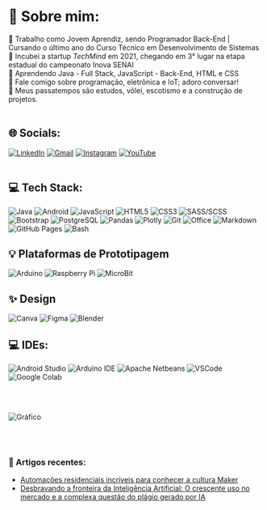# 💫 Sobre mim:
💼 Trabalho como Jovem Aprendiz, sendo Programador Back-End | Cursando o último ano do Curso Técnico em Desenvolvimento de Sistemas<br>
🥉 Incubei a startup _TechMind_ em 2021, chegando em 3° lugar na etapa estadual do campeonato Inova SENAI<br>
🧠 Aprendendo Java - Full Stack, JavaScript - Back-End, HTML e CSS<br>
💬 Fale comigo sobre programação, eletrônica e  IoT; adoro conversar!<br>
🏐 Meus passatempos são estudos, vôlei, escotismo e a construção de projetos.
<br>
<br>

## 🌐 Socials:
[![LinkedIn](https://img.shields.io/badge/LinkedIn-0077B5?style=for-the-badge&logo=linkedin&logoColor=white)](https://www.linkedin.com/in/pedroo-nietoo/)
[![Gmail](https://img.shields.io/badge/Gmail-D14836?style=for-the-badge&logo=gmail&logoColor=white)](mailto:pedronieto.2005@gmail.com)
[![Instagram](https://img.shields.io/badge/Instagram-E4405F?style=for-the-badge&logo=instagram&logoColor=white)](https://www.instagram.com/pedroo_nietoo/)
[![YouTube](https://img.shields.io/badge/YouTube-FF0000?style=for-the-badge&logo=youtube&logoColor=white)](https://www.youtube.com/@Pedroo-Nietoo)
<br>
<br>

## 💻 Tech Stack:
![Java](https://img.shields.io/badge/Java-ED8B00?style=for-the-badge&logo=openjdk&logoColor=white)
![Android](https://img.shields.io/badge/android-%2320232a.svg?style=for-the-badge&logo=android&logoColor=%a4c639)
![JavaScript](https://img.shields.io/badge/javascript-%23323330.svg?style=for-the-badge&logo=javascript&logoColor=%23F7DF1E)
![HTML5](https://img.shields.io/badge/html5-%23E34F26.svg?style=for-the-badge&logo=html5&logoColor=white)
![CSS3](https://img.shields.io/badge/css3-%231572B6.svg?style=for-the-badge&logo=css3&logoColor=white)
![SASS/SCSS](https://img.shields.io/badge/SASS/SCSS-hotpink.svg?style=for-the-badge&logo=SASS&logoColor=white)
![Bootstrap](https://img.shields.io/badge/Bootstrap-563D7C?style=for-the-badge&logo=bootstrap&logoColor=white)
![PostgreSQL](https://img.shields.io/badge/PostgreSQL-316192?style=for-the-badge&logo=postgresql&logoColor=white)
![Pandas](https://img.shields.io/badge/pandas-%23150458.svg?style=for-the-badge&logo=pandas&logoColor=white)
![Plotly](https://img.shields.io/badge/Plotly-%233F4F75.svg?style=for-the-badge&logo=plotly&logoColor=white)
![Git](https://img.shields.io/badge/GIT-E44C30?style=for-the-badge&logo=git&logoColor=white)
![Office](https://img.shields.io/badge/Microsoft_Office-D83B01?style=for-the-badge&logo=microsoft-office&logoColor=white)
![Markdown](https://img.shields.io/badge/markdown-%23000000.svg?style=for-the-badge&logo=markdown&logoColor=white)
![GitHub Pages](https://img.shields.io/badge/GitHub%20Pages-222222?style=for-the-badge&logo=GitHub%20Pages&logoColor=white)
![Bash](https://img.shields.io/badge/Bash-222222?style=for-the-badge&logo=GNU%20Bash&logoColor=white)

## 💡 Plataformas de Prototipagem
![Arduino](https://img.shields.io/badge/-Arduino-00979D?style=for-the-badge&logo=Arduino&logoColor=white)
![Raspberry Pi](https://img.shields.io/badge/-Raspberry%20Pi-C51A4A?style=for-the-badge&logo=Raspberry-Pi)
![MicroBit](https://img.shields.io/badge/micro:bit-07DA63?style=for-the-badge&logo=micro:bit&logoColor=white)

## ✨ Design
![Canva](https://img.shields.io/badge/Canva-%2300C4CC.svg?style=for-the-badge&logo=Canva&logoColor=white)
![Figma](https://img.shields.io/badge/figma-%23F24E1E.svg?style=for-the-badge&logo=figma&logoColor=white)
![Blender](https://img.shields.io/badge/blender-%23F5792A.svg?style=for-the-badge&logo=blender&logoColor=white)

## 💻 IDEs:
![Android Studio](https://img.shields.io/badge/Android_Studio-3DDC84?style=for-the-badge&logo=android-studio&logoColor=white)
![Arduino IDE](https://img.shields.io/badge/Arduino_IDE-00979D?style=for-the-badge&logo=arduino&logoColor=white)
![Apache Netbeans](https://img.shields.io/badge/apache%20netbeans-1B6AC6?style=for-the-badge&logo=apache%20netbeans%20IDE&logoColor=white)
![VSCode](https://img.shields.io/badge/VSCode-0078D4?style=for-the-badge&logo=visual%20studio%20code&logoColor=white)
![Google Colab](https://img.shields.io/badge/Colab-F9AB00?style=for-the-badge&logo=googlecolab&color=525252)

<br>
<br>

![Gráfico](https://github-profile-summary-cards.vercel.app/api/cards/profile-details?username=Pedroo-Nietoo&theme=nord_dark)

<br>
<br>

### 📰 Artigos recentes:
- [Automações residenciais incríveis para conhecer a cultura Maker](https://www.linkedin.com/pulse/automa%25C3%25A7%25C3%25B5es-residenciais-incr%25C3%25ADveis-para-conhecer-maker-pedro/?trackingId=BY5wCl%2FMQaeSuQrTzpJffw%3D%3D)
- [Desbravando a fronteira da Inteligência Artificial: O crescente uso no mercado e a complexa questão do plágio gerado por IA](https://www.linkedin.com/pulse/desbravando-fronteira-da-intelig%25C3%25AAncia-artificial-o-e-pedro/?trackingId=58x1wbTbQ1WA5mDSvy4vXA%3D%3D)
